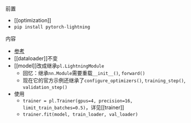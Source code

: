 前置
- [[optimization]]
- `pip install pytorch-lightning`

内容
- [参考](https://www.pytorchlightning.ai/)
- [[dataloader]]不变
- [[model]]改成继承`pl.LightningModule`
  - 回忆：继承`nn.Module`需要重载`__init__()`, `forward()`
  - 现在它的官方示例还继承了`configure_optimizers()`, `training_step()`, `validation_step()`
- 使用
  - `trainer = pl.Trainer(gpus=4, precision=16, limit_train_batches=0.5)`，详见[[trainer]]
  - `trainer.fit(model, train_loader, val_loader)`